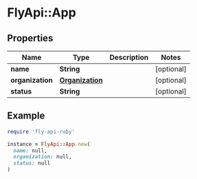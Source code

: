 # FlyApi::App

## Properties

| Name | Type | Description | Notes |
| ---- | ---- | ----------- | ----- |
| **name** | **String** |  | [optional] |
| **organization** | [**Organization**](Organization.md) |  | [optional] |
| **status** | **String** |  | [optional] |

## Example

```ruby
require 'fly-api-ruby'

instance = FlyApi::App.new(
  name: null,
  organization: null,
  status: null
)
```

